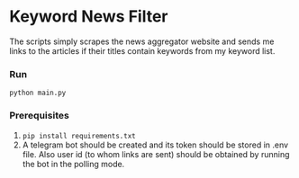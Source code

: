 # Keyword News Filter

The scripts simply scrapes the news aggregator website and sends me links to the articles if their titles contain
keywords from my keyword list.

### Run
```
python main.py
```

### Prerequisites
1) `pip install requirements.txt`
2) A telegram bot should be created and its token should be stored in .env file. Also user id (to whom links
are sent) should be obtained by running the bot in the polling mode.